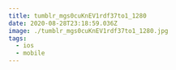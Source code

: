 ```yaml
---
title: tumblr_mgs0cuKnEV1rdf37to1_1280
date: 2020-08-28T23:18:59.036Z
image: ./tumblr_mgs0cuKnEV1rdf37to1_1280.jpg
tags:
  - ios
  - mobile
---
```

